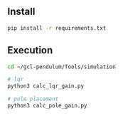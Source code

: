 ## Install

```bash
pip install -r requirements.txt
```

## Execution

```bash
cd ~/gcl-pendulum/Tools/simulation

# lqr
python3 calc_lqr_gain.py

# pole placement
python3 calc_pole_gain.py
```
